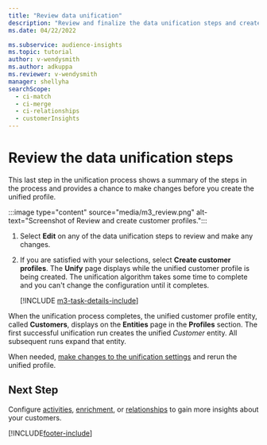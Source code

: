 ```yaml
---
title: "Review data unification"
description: "Review and finalize the data unification steps and create unified customer profiles."
ms.date: 04/22/2022

ms.subservice: audience-insights
ms.topic: tutorial
author: v-wendysmith
ms.author: adkuppa
ms.reviewer: v-wendysmith
manager: shellyha
searchScope: 
  - ci-match
  - ci-merge
  - ci-relationships
  - customerInsights
---
```


# Review the data unification steps

This last step in the unification process shows a summary of the steps in the process and provides a chance to make changes before you create the unified profile.

:::image type="content" source="media/m3_review.png" alt-text="Screenshot of Review and create customer profiles.":::

1. Select **Edit** on any of the data unification steps to review and make any changes.

1. If you are satisfied with your selections, select **Create customer profiles**. The **Unify** page displays while the unified customer profile is being created. The unification algorithm takes some time to complete and you can't change the configuration until it completes.

   [!INCLUDE [m3-task-details-include](../includes/m3-task-details.md)]

When the unification process completes, the unified customer profile entity, called **Customers**, displays on the **Entities** page in the **Profiles** section. The first successful unification run creates the unified *Customer* entity. All subsequent runs expand that entity.

When needed, [make changes to the unification settings](data-unification-update.md) and rerun the unified profile.

## Next Step

Configure [activities](activities.md), [enrichment](enrichment-hub.md), or [relationships](relationships.md) to gain more insights about your customers.

[!INCLUDE[footer-include](../includes/footer-banner.md)]
